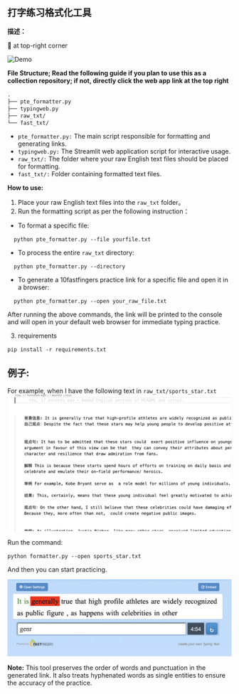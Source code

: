 
## 打字练习格式化工具

**描述：**  

🔗 at top-right corner
  
![Demo](imgs/output.gif)


**File Structure; Read the following guide if you plan to use this as a collection repository; if not, directly click the web app link at the top right**
```shell
.
├── pte_formatter.py
├── typingweb.py
├── raw_txt/
└── fast_txt/
```

- `pte_formatter.py:` The main script responsible for formatting and generating links.
- `typingweb.py:` The Streamlit web application script for interactive usage.
- `raw_txt/:` The folder where your raw English text files should be placed for formatting.
- `fast_txt/:` Folder containing formatted text files.

**How to use:**  

1. Place your raw English text files into the `raw_txt` folder。
2. Run the formatting script as per the following instruction：

- To format a specific file:

```shell
  python pte_formatter.py --file yourfile.txt
```

- To process the entire `raw_txt` directory:

```shell
  python pte_formatter.py --directory
  ```

- To generate a 10fastfingers practice link for a specific file and open it in a browser:

```shell
  python pte_formatter.py --open your_raw_file.txt
  ```

After running the above commands, the link will be printed to the console and will open in your default web browser for immediate typing practice.

3. requirements 

```shell 
pip install -r requirements.txt
```
## **例子:**
For example, when I have the following text in `raw_txt/sports_star.txt`
![](/imgs/example_1.png)

Run the command:
```shell
python formatter.py --open sports_star.txt
```

And then you can start practicing.

![](/imgs/example_2.png)

**Note:**
This tool preserves the order of words and punctuation in the generated link. It also treats hyphenated words as single entities to ensure the accuracy of the practice.


